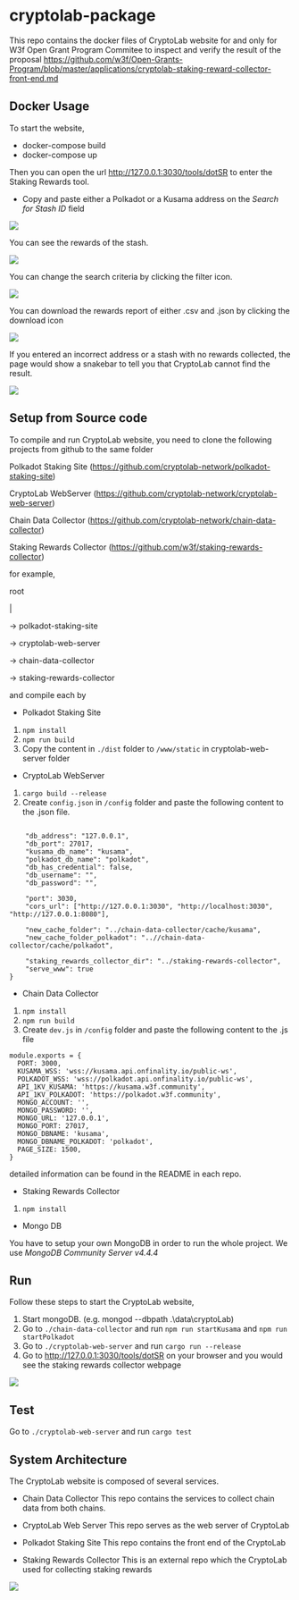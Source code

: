 # cryptolab-package

This repo contains the docker files of CryptoLab website for and only for W3f Open Grant Program Commitee to inspect and verify the result of the proposal https://github.com/w3f/Open-Grants-Program/blob/master/applications/cryptolab-staking-reward-collector-front-end.md 

## Docker Usage

To start the website,

* docker-compose build
* docker-compose up

Then you can open the url http://127.0.0.1:3030/tools/dotSR to enter the Staking Rewards tool. 

* Copy and paste either a Polkadot or a Kusama address on the *Search for Stash ID* field

![](https://i.imgur.com/TUuTnu6.png)

You can see the rewards of the stash.

![](https://i.imgur.com/AvIrxGi.png)

You can change the search criteria by clicking the filter icon.

![](https://i.imgur.com/winbBE8.png)

You can download the rewards report of either .csv and .json by clicking the download icon

![](https://i.imgur.com/nDG2Wzz.png)


If you entered an incorrect address or a stash with no rewards collected, the page would show a snakebar to tell you that CryptoLab cannot find the result.

![](https://i.imgur.com/Ms0xoWc.png)

## Setup from Source code

To compile and run CryptoLab website, you need to clone the following projects from github to the same folder

Polkadot Staking Site (https://github.com/cryptolab-network/polkadot-staking-site)

CryptoLab WebServer (https://github.com/cryptolab-network/cryptolab-web-server)

Chain Data Collector (https://github.com/cryptolab-network/chain-data-collector)

Staking Rewards Collector (https://github.com/w3f/staking-rewards-collector)

for example,

root

 |
 
 -> polkadot-staking-site
 
 -> cryptolab-web-server
 
 -> chain-data-collector
 
 -> staking-rewards-collector

and compile each by

* Polkadot Staking Site

1. ```npm install```
2. ```npm run build```
2. Copy the content in ```./dist``` folder to ```/www/static``` in cryptolab-web-server folder

* CryptoLab WebServer

1. ```cargo build --release```
2. Create ```config.json``` in ```/config``` folder
and paste the following content to the .json file.

```json=

    "db_address": "127.0.0.1",
    "db_port": 27017,
    "kusama_db_name": "kusama",
    "polkadot_db_name": "polkadot",
    "db_has_credential": false,
    "db_username": "",
    "db_password": "",

    "port": 3030,
    "cors_url": ["http://127.0.0.1:3030", "http://localhost:3030", "http://127.0.0.1:8080"],

    "new_cache_folder": "../chain-data-collector/cache/kusama",
    "new_cache_folder_polkadot": "..//chain-data-collector/cache/polkadot",

    "staking_rewards_collector_dir": "../staking-rewards-collector",
    "serve_www": true
}

```

* Chain Data Collector

1. ```npm install```
2. ```npm run build```
3. Create ```dev.js``` in ```/config``` folder
and paste the following content to the .js file

```js=
module.exports = {
  PORT: 3000,
  KUSAMA_WSS: 'wss://kusama.api.onfinality.io/public-ws',
  POLKADOT_WSS: 'wss://polkadot.api.onfinality.io/public-ws',
  API_1KV_KUSAMA: 'https://kusama.w3f.community',
  API_1KV_POLKADOT: 'https://polkadot.w3f.community',
  MONGO_ACCOUNT: '',
  MONGO_PASSWORD: '',
  MONGO_URL: '127.0.0.1',
  MONGO_PORT: 27017,
  MONGO_DBNAME: 'kusama',
  MONGO_DBNAME_POLKADOT: 'polkadot',
  PAGE_SIZE: 1500,
}
```
detailed information can be found in the README in each repo.

* Staking Rewards Collector

1. ```npm install```

* Mongo DB

You have to setup your own MongoDB in order to run the whole project. We use *MongoDB Community Server v4.4.4*

## Run

Follow these steps to start the CryptoLab website,

1. Start mongoDB. (e.g. mongod --dbpath .\\data\\cryptoLab)
2. Go to ```./chain-data-collector``` and run ```npm run startKusama``` and ```npm run startPolkadot```
3. Go to ```./cryptolab-web-server``` and run ```cargo run --release```
4. Go to http://127.0.0.1:3030/tools/dotSR on your browser and you would see the staking rewards collector webpage

![](https://i.imgur.com/vGCBWVo.png)

## Test

Go to ```./cryptolab-web-server``` and run ```cargo test```

## System Architecture

The CryptoLab website is composed of several services.

* Chain Data Collector
This repo contains the services to collect chain data from both chains.

* CryptoLab Web Server
This repo serves as the web server of CryptoLab

* Polkadot Staking Site
This repo contains the front end of the CryptoLab

* Staking Rewards Collector
This is an external repo which the CryptoLab used for collecting staking rewards

![](https://i.imgur.com/OnspTWE.png)
